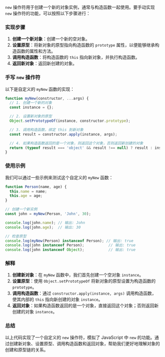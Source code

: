 `new` 操作符用于创建一个新的对象实例，通常与构造函数一起使用。要手动实现 `new` 操作符的功能，可以按照以下步骤进行：

### 实现步骤

1. **创建一个新对象**：创建一个新的空对象。
2. **设置原型**：将新对象的原型指向构造函数的 `prototype` 属性，以便能够继承构造函数的属性和方法。
3. **调用构造函数**：将构造函数的 `this` 指向新对象，并执行构造函数。
4. **返回新对象**：返回新创建的对象。

### 手写 `new` 操作符

以下是自定义的 `myNew` 函数的实现：

```javascript
function myNew(constructor, ...args) {
  // 1. 创建一个新的对象
  const instance = {};

  // 2. 设置新对象的原型
  Object.setPrototypeOf(instance, constructor.prototype);

  // 3. 调用构造函数，绑定 this 到新对象
  const result = constructor.apply(instance, args);

  // 4. 如果构造函数返回的是一个对象，则返回这个对象，否则返回新创建的对象
  return (typeof result === 'object' && result !== null) ? result : instance;
}
```

### 使用示例

我们可以通过一些示例来测试这个自定义的 `myNew` 函数：

```javascript
function Person(name, age) {
  this.name = name;
  this.age = age;
}

// 创建一个新实例
const john = myNew(Person, 'John', 30);

console.log(john.name); // 输出: John
console.log(john.age);  // 输出: 30

// 检查原型
console.log(myNew(Person) instanceof Person); // 输出: true
console.log(john instanceof Person);           // 输出: true
console.log(john instanceof Object);           // 输出: true
```

### 解释

1. **创建新对象**：在 `myNew` 函数中，我们首先创建一个空对象 `instance`。
2. **设置原型**：使用 `Object.setPrototypeOf` 将新对象的原型设置为构造函数的 `prototype`。
3. **调用构造函数**：通过 `constructor.apply(instance, args)` 调用构造函数，使其内部的 `this` 指向新创建的对象 `instance`。
4. **返回对象**：如果构造函数返回的是一个对象，直接返回这个对象；否则返回新创建的对象 `instance`。

### 总结

以上代码实现了一个自定义的 `new` 操作符，模拟了 JavaScript 中 `new` 的功能。通过创建新对象、设置原型、调用构造函数和返回对象，帮助我们更好地理解对象的创建和原型链的关系。